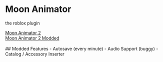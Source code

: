 # Moon Animator
the roblox plugin

<a href="https://www.roblox.com/library/4725618216">
  Moon Animator 2
</a><br>
<a href="https://www.roblox.com/library/13348928931">
  Moon Animator 2 Modded
</a><br><br>
## Modded Features
  - Autosave (every minute)
  - Audio Support (buggy)
  - Catalog / Accessory Inserter
